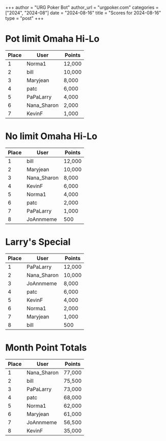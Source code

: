 +++
author = "URG Poker Bot"
author_url = "urgpoker.com"
categories = ["2024", "2024-08"]
date = "2024-08-16"
title = "Scores for 2024-08-16"
type = "post"
+++
# Pot limit Omaha Hi-Lo

| Place | User | Points |
|-------|------|--------|
| 1 | Norma1 | 12,000 |
| 2 | bill | 10,000 |
| 3 | Maryjean | 8,000 |
| 4 | patc | 6,000 |
| 5 | PaPaLarry | 4,000 |
| 6 | Nana_Sharon | 2,000 |
| 7 | KevinF | 1,000 |

# No limit Omaha Hi-Lo

| Place | User | Points |
|-------|------|--------|
| 1 | bill | 12,000 |
| 2 | Maryjean | 10,000 |
| 3 | Nana_Sharon | 8,000 |
| 4 | KevinF | 6,000 |
| 5 | Norma1 | 4,000 |
| 6 | patc | 2,000 |
| 7 | PaPaLarry | 1,000 |
| 8 | JoAnnmeme | 500 |

# Larry's Special

| Place | User | Points |
|-------|------|--------|
| 1 | PaPaLarry | 12,000 |
| 2 | Nana_Sharon | 10,000 |
| 3 | JoAnnmeme | 8,000 |
| 4 | patc | 6,000 |
| 5 | KevinF | 4,000 |
| 6 | Norma1 | 2,000 |
| 7 | Maryjean | 1,000 |
| 8 | bill | 500 |

# Month Point Totals

| Place | User | Points |
|-------|------|--------|
| 1 | Nana_Sharon | 77,000 |
| 2 | bill | 75,500 |
| 3 | PaPaLarry | 73,000 |
| 4 | patc | 68,000 |
| 5 | Norma1 | 62,000 |
| 6 | Maryjean | 61,000 |
| 7 | JoAnnmeme | 56,500 |
| 8 | KevinF | 35,000 |

